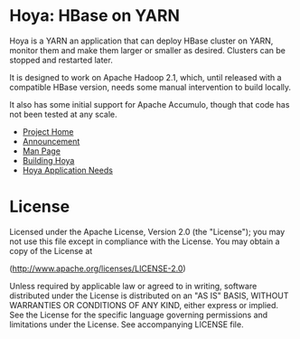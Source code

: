 <!---
  Licensed under the Apache License, Version 2.0 (the "License");
  you may not use this file except in compliance with the License.
  You may obtain a copy of the License at
  
   http://www.apache.org/licenses/LICENSE-2.0
  
  Unless required by applicable law or agreed to in writing, software
  distributed under the License is distributed on an "AS IS" BASIS,
  WITHOUT WARRANTIES OR CONDITIONS OF ANY KIND, either express or implied.
  See the License for the specific language governing permissions and
  limitations under the License. See accompanying LICENSE file.
-->

# Hoya: HBase on YARN


Hoya is a YARN an application that can deploy HBase cluster on YARN, 
monitor them and make them larger or smaller as desired. Clusters
can be stopped and restarted later.

It is designed to work on Apache Hadoop 2.1, which, until released
with a compatible HBase version, needs some manual intervention
to build locally.

It also has some initial support for Apache Accumulo, though that
code has not been tested at any scale. 

* [Project Home](https://github.com/hortonworks/hoya)
* [Announcement](src/site/md/announcement.md)
* [Man Page](src/site/md/manpage.md)
* [Building Hoya](src/site/md/building.md)
* [Hoya Application Needs](src/site/md/app_needs.md)

# License



  Licensed under the Apache License, Version 2.0 (the "License");
  you may not use this file except in compliance with the License.
  You may obtain a copy of the License at
  
   (http://www.apache.org/licenses/LICENSE-2.0)
  
  Unless required by applicable law or agreed to in writing, software
  distributed under the License is distributed on an "AS IS" BASIS,
  WITHOUT WARRANTIES OR CONDITIONS OF ANY KIND, either express or implied.
  See the License for the specific language governing permissions and
  limitations under the License. See accompanying LICENSE file.
